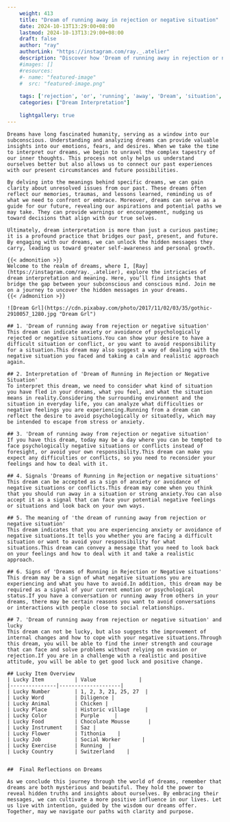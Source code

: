 ```yaml
---
    weight: 413
    title: "Dream of running away in rejection or negative situation"  # Assuming 'title' column exists
    date: 2024-10-13T13:29:00+08:00
    lastmod: 2024-10-13T13:29:00+08:00
    draft: false
    author: "ray"
    authorLink: "https://instagram.com/ray._.atelier"
    description: "Discover how 'Dream of running away in rejection or negative situation' can interpret your future and uncover its significant meanings in your life."
    #images: []
    #resources:
    #- name: "featured-image"
    #  src: "featured-image.png"
    
    tags: ['rejection', 'or', 'running', 'away', 'Dream', 'situation', 'in', 'of', 'negative']
    categories: ["Dream Interpretation"]
    
    lightgallery: true
---
```

    
    Dreams have long fascinated humanity, serving as a window into our subconscious. Understanding and analyzing dreams can provide valuable insights into our emotions, fears, and desires. When we take the time to interpret our dreams, we begin to unravel the complex tapestry of our inner thoughts. This process not only helps us understand ourselves better but also allows us to connect our past experiences with our present circumstances and future possibilities.
    
    By delving into the meanings behind specific dreams, we can gain clarity about unresolved issues from our past. These dreams often reflect our memories, traumas, and lessons learned, reminding us of what we need to confront or embrace. Moreover, dreams can serve as a guide for our future, revealing our aspirations and potential paths we may take. They can provide warnings or encouragement, nudging us toward decisions that align with our true selves.
    
    Ultimately, dream interpretation is more than just a curious pastime; it is a profound practice that bridges our past, present, and future. By engaging with our dreams, we can unlock the hidden messages they carry, leading us toward greater self-awareness and personal growth.
    
    {{< admonition >}}
    Welcome to the realm of dreams, where I, [Ray](https://instagram.com/ray._.atelier), explore the intricacies of dream interpretation and meaning. Here, you’ll find insights that bridge the gap between your subconscious and conscious mind. Join me on a journey to uncover the hidden messages in your dreams.
    {{< /admonition >}}
    
    ![Dream Grl](https://cdn.pixabay.com/photo/2017/11/02/03/35/gothic-2910057_1280.jpg "Dream Grl")
    
    ## 1. 'Dream of running away from rejection or negative situation'
    This dream can indicate anxiety or avoidance of psychologically rejected or negative situations.You can show your desire to have a difficult situation or conflict, or you want to avoid responsibility for a situation.This dream may also suggest a way of dealing with the negative situation you faced and taking a calm and realistic approach again.
    
    ## 2. Interpretation of 'Dream of Running in Rejection or Negative Situation'
    To interpret this dream, we need to consider what kind of situation you have fled in your dreams, what you feel, and what the situation means in reality.Considering the surrounding environment and the situation in everyday life, you can analyze what difficulties or negative feelings you are experiencing.Running from a dream can reflect the desire to avoid psychologically or situatedly, which may be intended to escape from stress or anxiety.
    
    ## 3. 'Dream of running away from rejection or negative situation'
    If you have this dream, today may be a day where you can be tempted to face psychologically negative situations or conflicts instead of foresight, or avoid your own responsibility.This dream can make you expect any difficulties or conflicts, so you need to reconsider your feelings and how to deal with it.
    
    ## 4. Signals 'Dreams of Running in Rejection or negative situations'
    This dream can be accepted as a sign of anxiety or avoidance of negative situations or conflicts.This dream may come when you think that you should run away in a situation or strong anxiety.You can also accept it as a signal that can face your potential negative feelings or situations and look back on your own ways.
    
    ## 5. The meaning of 'the dream of running away from rejection or negative situation'
    This dream indicates that you are experiencing anxiety or avoidance of negative situations.It tells you whether you are facing a difficult situation or want to avoid your responsibility for what situations.This dream can convey a message that you need to look back on your feelings and how to deal with it and take a realistic approach.
    
    ## 6. Signs of 'Dreams of Running in Rejection or Negative situations'
    This dream may be a sign of what negative situations you are experiencing and what you have to avoid.In addition, this dream may be required as a signal of your current emotion or psychological status.If you have a conversation or running away from others in your dreams, there may be certain reasons you want to avoid conversations or interactions with people close to social relationships.
    
    ## 7. 'Dream of running away from rejection or negative situation' and lucky
    This dream can not be lucky, but also suggests the improvement of internal changes and how to cope with your negative situations.Through this dream, you will be able to find the inner strength and courage that can face and solve problems without relying on evasion or rejection.If you are in a challenge with a realistic and positive attitude, you will be able to get good luck and positive change.
    
    ## Lucky Item Overview
    | Lucky Item          | Value              |
    |---------------|--------------------|
    | Lucky Number        | 1, 2, 3, 21, 25, 27  |
    | Lucky Word          | Diligence |
    | Lucky Animal        | Chicken |
    | Lucky Place         | Historic village     |
    | Lucky Color         | Purple     |
    | Lucky Food          | Chocolate Mousse      |
    | Lucky Instrument    | Saz |
    | Lucky Flower        | Tithonia    |
    | Lucky Job           | Social Worker       |
    | Lucky Exercise      | Running  |
    | Lucky Country       | Switzerland    |
    
    
    ##  Final Reflections on Dreams
    
    As we conclude this journey through the world of dreams, remember that dreams are both mysterious and beautiful. They hold the power to reveal hidden truths and insights about ourselves. By embracing their messages, we can cultivate a more positive influence in our lives. Let us live with intention, guided by the wisdom our dreams offer. Together, may we navigate our paths with clarity and purpose.
    
